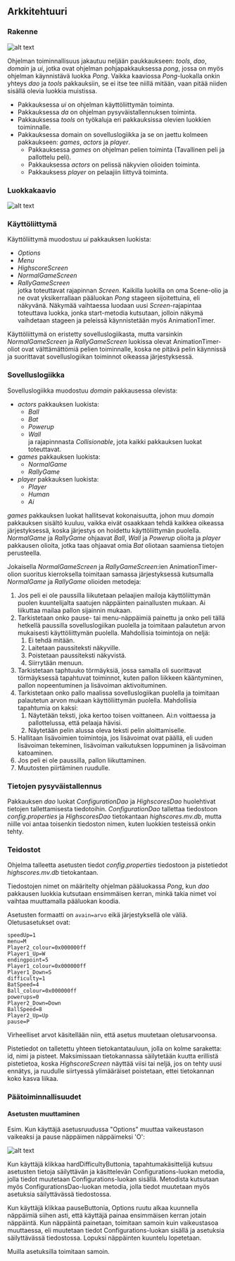 ## Arkkitehtuuri

### Rakenne

![alt text](https://github.com/Jeeses313/ot-harjoitustyo/blob/master/dokumentaatio/pakkauskaavio.png "Pakkauskaavio")

Ohjelman toiminnallisuus jakautuu neljään paukkaukseen: _tools_, _dao_, _domain_ ja _ui_, jotka ovat ohjelman pohjapakkauksessa _pong_, jossa on myös ohjelman käynnistävä luokka _Pong_. Vaikka 
kaaviossa _Pong_-luokalla onkin yhteys _dao_ ja _tools_ pakkauksiin, se ei itse tee niillä mitään, vaan pitää niiden sisällä olevia luokkia muistissa.

- Pakkauksessa _ui_ on ohjelman käyttöliittymän toiminta.  
- Pakkauksessa  _da_ on ohjelman pysyväistallennuksen toiminta.  
- Pakkauksessa _tools_ on työkaluja eri pakkauksissa olevien luokkien toiminnalle.  
- Pakkauksessa domain on sovelluslogiikka ja se on jaettu kolmeen pakkaukseen: _games_, _actors_ ja _player_.   
  - Pakkauksessa _games_ on ohjelman pelien toiminta (Tavallinen peli ja pallottelu peli).  
  - Pakkauksessa _actors_ on pelissä näkyvien olioiden toiminta.  
  - Pakkauksess _player_ on pelaajiin liittyvä toiminta.  

### Luokkakaavio

![alt text](https://github.com/Jeeses313/ot-harjoitustyo/blob/master/dokumentaatio/luokkakaavio.png "Luokkakaavio")

### Käyttöliittymä

Käyttöliittymä muodostuu _ui_ pakkauksen luokista:  
- _Options_  
- _Menu_  
- _HighscoreScreen_  
- _NormalGameScreen_  
- _RallyGameScreen_  
jotka toteuttavat rajapinnan _Screen_. Kaikilla luokilla on oma Scene-olio ja ne ovat yksikerrallaan pääluokan _Pong_ 
stageen sijoitettuina, eli näkyvänä. Näkymää vaihtaessa luodaan uusi _Screen_-rajapintaa toteuttava luokka, jonka start-metodia kutsutaan, jolloin näkymä vaihdetaan stageen 
ja peleissä käynnistetään myös AnimationTimer.

Käyttöliittymä on eristetty sovelluslogiikasta, mutta varsinkin _NormalGameScreen_ ja _RallyGameScreen_ luokissa olevat AnimationTimer-oliot ovat välttämättömiä 
pelien toiminnalle, koska ne pitävä pelin käynnissä ja suorittavat sovelluslogiikan toiminnot oikeassa järjestyksessä.

### Sovelluslogiikka

Sovelluslogiikka muodostuu _domain_ pakkausessa olevista:  
- _actors_ pakkauksen luokista:  
  - _Ball_  
  - _Bat_  
  - _Powerup_  
  - _Wall_  
 ja rajapinnnasta _Collisionable_, jota kaikki pakkauksen luokat toteuttavat.  
- _games_ pakkauksen luokista:  
  - _NormalGame_  
  - _RallyGame_  
- _player_ pakkauksen luokista:  
  - _Player_  
  - _Human_  
  - _Ai_ 

_games_ pakkauksen luokat hallitsevat kokonaisuutta, johon muu _domain_ pakkauksen sisältö kuuluu, vaikka eivät osaakkaan tehdä 
kaikkea oikeassa järjestyksessä, koska järjestys on hoidettu käyttöliittymän puolella. _NormalGame_ ja _RallyGame_ ohjaavat _Ball_, _Wall_ ja _Powerup_ olioita ja 
_player_ pakkausen olioita, jotka taas ohjaavat omia _Bat_ oliotaan saamiensa tietojen perusteella.

Jokaisella _NormalGameScreen_ ja _RallyGameScreen_:ien AnimationTimer-olion suoritus kierroksella toimitaan samassa järjestyksessä kutsumalla _NormalGame_ ja _RallyGame_ olioiden metodeja:  
1. Jos peli ei ole paussilla liikutetaan pelaajien mailoja käyttöliittymän puolen kuuntelijalta saatujen näppäinten painallusten mukaan. Ai liikuttaa mailaa pallon sijainnin mukaan.  
2. Tarkistetaan onko pause- tai menu-näppäimiä painettu ja onko peli tällä hetkellä paussilla sovelluslogiikan puolella ja toimitaan palautetun arvon mukaisesti käyttöliittymän puolella. 
Mahdollisia toimintoja on neljä:  
    1. Ei tehdä mitään.  
    2. Laitetaan paussiteksti näkyville.  
    3. Poistetaan paussiteksti näkyvistä.  
    4. Siirrytään menuun.  
3. Tarkistetaan taphtuuko törmäyksiä, jossa samalla oli suorittavat törmäyksessä tapahtuvat toiminnot, kuten pallon liikkeen kääntyminen, pallon nopeentuminen ja lisävoiman aktivoituminen.  
4. Tarkistetaan onko pallo maalissa sovelluslogiikan puolella ja toimitaan palautetun arvon mukaan käyttöliittymän puolella. Mahdollisia tapahtumia on kaksi:  
    1. Näytetään teksti, joka kertoo toisen voittaneen. Ai:n voittaessa ja pallottelussa, että pelaaja hävisi.
    2. Näytetään pelin alussa oleva teksti pelin aloittamiselle.  
5. Hallitaan lisävoimien toimintoja, jos lisävoimat ovat päällä, eli uuden lisävoiman tekeminen, lisävoiman vaikutuksen loppuminen ja lisävoiman katoaminen.  
6. Jos peli ei ole paussilla, pallon liikuttaminen.
7. Muutosten piirtäminen ruudulle.

### Tietojen pysyväistallennus

Pakkauksen _dao_ luokat _ConfigurationDao_ ja _HighscoresDao_ huolehtivat tietojen tallettamisesta tiedotoihin. 
_ConfigurationDao_ tallettaa tiedostoon _config.properties_ ja _HighscoresDao_ tietokantaan _highscores.mv.db_, mutta niille voi antaa 
toisenkin tiedoston nimen, kuten luokkien testeissä onkin tehty.

### Teidostot

Ohjelma talleetta asetusten tiedot _config.properties_ tiedostoon ja pistetiedot _highscores.mv.db_ tietokantaan.

Tiedostojen nimet on määritelty ohjelman pääluokassa _Pong_, kun _dao_ pakkausen luokkia kutsutaan ensimmäisen kerran, minkä takia nimet voi vaihtaa muuttamalla 
pääluokan koodia.

Asetusten formaatti on `avain=arvo` eikä järjestyksellä ole väliä. Oletusasetukset ovat:
```  
speedUp=1  
menu=M  
Player2_colour=0x000000ff  
Player1_Up=W  
endingpoint=5  
Player1_colour=0x000000ff  
Player1_Down=S  
difficulty=1  
BatSpeed=4  
Ball_colour=0x000000ff  
powerups=0  
Player2_Down=Down  
BallSpeed=8  
Player2_Up=Up  
pause=P  
```  
Virheelliset arvot käsitellään niin, että asetus muutetaan oletusarvoonsa.  

Pistetiedot on talletettu yhteen tietokantatauluun, jolla on kolme saraketta: id, nimi ja pisteet. Maksimissaan tietokannassa säilytetään kuutta erillistä 
pistetietoa, koska _HighscoreScreen_ näyttää viisi tai neljä, jos on tehty uusi ennätys, ja ruudulle siirtyessä ylimääräiset poistetaan, ettei tietokannan koko kasva liikaa.

### Päätoiminnallisuudet

#### Asetusten muuttaminen

Esim. Kun käyttäjä asetusruudussa "Options" muuttaa vaikeustason vaikeaksi ja pause näppäimen näppäimeksi 'O':

![alt text](https://github.com/Jeeses313/ot-harjoitustyo/blob/master/dokumentaatio/sekvenssikaavio_asetusten_muutos.png "Asetusten muutos sekvenssikaavio")

Kun käyttäjä klikkaa hardDifficultyButtonia, tapahtumakäsittelijä kutsuu asetusten tietoja säilyttävän ja käsittelevän Configurations-luokan metodia, jolla 
tiedot muutetaan Configurations-luokan sisällä. Metodista kutsutaan myös ConfigurationsDao-luokan metodia, jolla tiedot muutetaan myös asetuksia säilyttävässä tiedostossa.

Kun käyttäjä klikkaa pauseButtonia, Options ruutu alkaa kuunnella näppäimiä siihen asti, että käyttäjä painaa ensimmäisen kerran jotain näppäintä. 
Kun näppäintä painetaan, toimitaan samoin kuin vaikeustasoa muuttaessa, eli muutetaan tiedot Configurations-luokan sisällä ja asetuksia säilyttävässä tiedostossa. 
Lopuksi näppäinten kuuntelu lopetetaan.

Muilla asetuksilla toimitaan samoin.